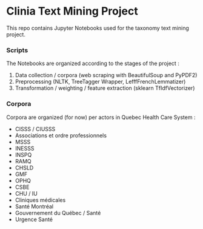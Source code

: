 # Clinia Text Mining Project

This repo contains Jupyter Notebooks used for the taxonomy text mining project. 

### **Scripts**
The Notebooks are organized according to the stages of the project : 

1. Data collection / corpora (web scraping with BeautifulSoup and PyPDF2)
2. Preprocessing (NLTK, TreeTagger Wrapper, LefffFrenchLemmatizer)
3. Transformation / weighting / feature extraction (sklearn TfIdfVectorizer)
  
### **Corpora**
Corpora are organized (for now) per actors in Quebec Health Care System :
- CISSS / CIUSSS
- Associations et ordre professionnels
- MSSS
- INESSS
- INSPQ
- RAMQ
- CHSLD
- GMF
- OPHQ
- CSBE
- CHU / IU
- Cliniques médicales
- Santé Montréal
- Gouvernement du Québec / Santé
- Urgence Santé

